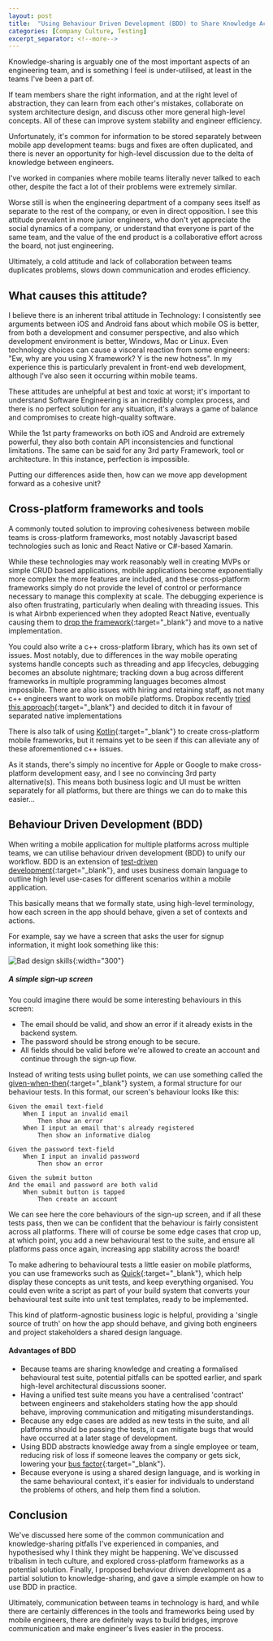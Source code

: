```yaml
---
layout: post
title:  "Using Behaviour Driven Development (BDD) to Share Knowledge Across Engineering Teams"
categories: [Company Culture, Testing]
excerpt_separator: <!--more-->
---
```

Knowledge-sharing is arguably one of the most important aspects of an engineering team, and is something I feel is under-utilised, at least in the teams I've been a part of.

If team members share the right information, and at the right level of abstraction, they can learn from each other's mistakes, collaborate on system architecture design, and discuss other more general high-level concepts. All of these can improve system stability and engineer efficiency.
<!--more-->

Unfortunately, it's common for information to be stored separately between mobile app development teams: bugs and fixes are often duplicated, and there is never an opportunity for high-level discussion due to the delta of knowledge between engineers.

I've worked in companies where mobile teams literally never talked to each other, despite the fact a lot of their problems were extremely similar.

Worse still is when the engineering department of a company sees itself as separate to the rest of the company, or even in direct opposition. I see this attitude prevalent in more junior engineers, who don't yet appreciate the social dynamics of a company, or understand that everyone is part of the same team, and the value of the end product is a collaborative effort across the board, not just engineering.

Ultimately, a cold attitude and lack of collaboration between teams duplicates problems, slows down communication and erodes efficiency.

## What causes this attitude?

I believe there is an inherent tribal attitude in Technology: I consistently see arguments between iOS and Android fans about which mobile OS is better, from both a development and consumer perspective, and also which development environment is better, Windows, Mac or Linux. Even technology choices can cause a visceral reaction from some engineers: "Ew, why are you using X framework? Y is the new hotness". In my experience this is particularly prevalent in front-end web development, although I've also seen it occurring within mobile teams.

These attitudes are unhelpful at best and toxic at worst; it's important to understand Software Engineering is an incredibly complex process, and there is no perfect solution for any situation, it's always a game of balance and compromises to create high-quality software.

While the 1st party frameworks on both iOS and Android are extremely powerful, they also both contain API inconsistencies and functional limitations. The same can be said for any 3rd party Framework, tool or architecture. In this instance, perfection is impossible.

Putting our differences aside then, how can we move app development forward as a cohesive unit?

## Cross-platform frameworks and tools

A commonly touted solution to improving cohesiveness between mobile teams is cross-platform frameworks, most notably Javascript based technologies such as Ionic and React Native or C#-based Xamarin. 

While these technologies may work reasonably well in creating MVPs or simple CRUD based applications, mobile applications become exponentially more complex the more features are included, and these cross-platform frameworks simply do not provide the level of control or performance necessary to manage this complexity at scale. The debugging experience is also often frustrating, particularly when dealing with threading issues. This is what Airbnb experienced when they adopted React Native, eventually causing them to [drop the framework](https://medium.com/airbnb-engineering/sunsetting-react-native-1868ba28e30a){:target="_blank"} and move to a native implementation.

You could also write a c++ cross-platform library, which has its own set of issues. Most notably, due to differences in the way mobile operating systems handle concepts such as threading and app lifecycles, debugging becomes an absolute nightmare; tracking down a bug across different frameworks in multiple programming languages becomes almost impossible. There are also issues with hiring and retaining staff, as not many c++ engineers want to work on mobile platforms. Dropbox recently [tried this approach](https://blogs.dropbox.com/tech/2019/08/the-not-so-hidden-cost-of-sharing-code-between-ios-and-android/){:target="_blank"} and decided to ditch it in favour of separated native implementations

There is also talk of using [Kotlin](https://kotlinlang.org/docs/reference/multiplatform.html){:target="_blank"} to create cross-platform mobile frameworks, but it remains yet to be seen if this can alleviate any of these aforementioned c++ issues.

As it stands, there's simply no incentive for Apple or Google to make cross-platform development easy, and I see no convincing 3rd party alternative(s). This means both business logic and UI must be written separately for all platforms, but there are things we can do to make this easier...

## Behaviour Driven Development (BDD)

When writing a mobile application for multiple platforms across multiple teams, we can utilise behaviour driven development (BDD) to unify our workflow. BDD is an extension of [test-driven development](https://en.wikipedia.org/wiki/Test-driven_development){:target="_blank"}, and uses business domain language to outline high level use-cases for different scenarios within a mobile application.

This basically means that we formally state, using high-level terminology, how each screen in the app should behave, given a set of contexts and actions.

For example, say we have a screen that asks the user for signup information, it might look something like this:

![Bad design skills](/images/behaviour-driven-development/app.png){:width="300"}
##### A simple sign-up screen

You could imagine there would be some interesting behaviours in this screen:

- The email should be valid, and show an error if it already exists in the backend system.
- The password should be strong enough to be secure.
- All fields should be valid before we're allowed to create an account and continue through the sign-up flow.

Instead of writing tests using bullet points, we can use something called the [given-when-then](https://www.martinfowler.com/bliki/GivenWhenThen.html){:target="_blank"} system, a formal structure for our behaviour tests. In this format, our screen's behaviour looks like this:

```
Given the email text-field
	When I input an invalid email
		Then show an error
	When I input an email that's already registered
		Then show an informative dialog
		
Given the password text-field
	When I input an invalid password
		Then show an error

Given the submit button
And the email and password are both valid
	When submit button is tapped
		Then create an account
```

We can see here the core behaviours of the sign-up screen, and if all these tests pass, then we can be confident that the behaviour is fairly consistent across all platforms. There will of course be some edge cases that crop up, at which point, you add a new behavioural test to the suite, and ensure all platforms pass once again, increasing app stability across the board!

To make adhering to behavioural tests a little easier on mobile platforms, you can use frameworks such as [Quick](https://github.com/Quick/Quick){:target="_blank"}, which help display these concepts as unit tests, and keep everything organised. You could even write a script as part of your build system that converts your behavioural test suite into unit test templates, ready to be implemented.

This kind of platform-agnostic business logic is helpful, providing a 'single source of truth' on how the app should behave, and giving both engineers and project stakeholders a shared design language.

#### Advantages of BDD
- Because teams are sharing knowledge and creating a formalised behavioural test suite, potential pitfalls can be spotted earlier, and spark high-level architectural discussions sooner.
- Having a unified test suite means you have a centralised 'contract' between engineers and stakeholders stating how the app should behave, improving communication and mitigating misunderstandings.
- Because any edge cases are added as new tests in the suite, and all platforms should be passing the tests, it can mitigate bugs that would have occurred at a later stage of development.
- Using BDD abstracts knowledge away from a single employee or team, reducing risk of loss if someone leaves the company or gets sick, lowering your [bus factor](https://en.wikipedia.org/wiki/Bus_factor){:target="_blank"}.
- Because everyone is using a shared design language, and is working in the same behavioural context, it's easier for individuals to understand the problems of others, and help them find a solution.

## Conclusion
We've discussed here some of the common communication and knowledge-sharing pitfalls I've experienced in companies, and hypothesised why I think they might be happening. We've discussed tribalism in tech culture, and explored cross-platform frameworks as a potential solution. Finally, I proposed behaviour driven development as a partial solution to knowledge-sharing, and gave a simple example on how to use BDD in practice.

Ultimately, communication between teams in technology is hard, and while there are certainly differences in the tools and frameworks being used by mobile engineers, there are definitely ways to build bridges, improve communication and make engineer's lives easier in the process.
